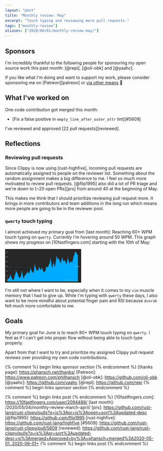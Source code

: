 ```yaml
---
layout: "post"
title: "Monthly review: May"
excerpt: "Touch typing and reviewing more pull requests."
tags: ["monthly-review"]
aliases: ["2020/06/01/monthly-review-may/"]
---
```


## Sponsors

I'm incredibly thankful to the following people for sponsoring my open source
work this past month: [@repi], [@oli-obk] and [@yaahc].

If you like what I'm doing and want to support my work, please consider
sponsoring me on [Patreon][patreon] or [via other
means](https://phansch.net/thanks) 🧡

## What I've worked on

One code contribution got merged this month:

* [Fix a false positive in `empty_line_after_outer_attr` lint][#5609]

I've reviewed and approved [22 pull requests][reviewed].

## Reflections

### Reviewing pull requests

Since Clippy is now using [rust-highfive], incoming pull requests are
automatically assigned to people on the reviewer list. Something about the random
assignment makes a big difference to me. I feel so much more motivated to review
pull requests. [@flip1995] also did a lot of PR triage and we're down to [~20 open
PRs][prs] from around 40 at the beginning of May.

This makes me think that I should prioritize reviewing pull request more. It
brings in more contributors and team additions in the long run which means more
people are going to be in the reviewer pool.

### `qwerty` touch typing

I almost achieved my primary goal from [last month]: Reaching 60+ WPM touch typing
on `qwerty`. Currently I'm hovering around 50 WPM. This graph shows my progress
on [10fastfingers.com] starting with the 10th of May:

<a href="/assets/images/posts/2020/wpm.png" class="thumbnail">
  <img src="/assets/images/posts/2020/wpm.png" alt="screenshot" width="250" />
</a>

I'm still not where I want to be, especially when it comes to my `vim` muscle
memory that I had to give up. While I'm typing with `qwerty` these days, I also
want to be more mindful about potential finger pain and RSI because `dvorak`
felt much more comfortable to me.

## Goals

My primary goal for June is to reach 80+ WPM touch typing on `qwerty`. I feel as
if I can't get into proper flow without being able to touch type properly. 

Apart from that I want to try and prioritize my assigned Clippy pull request
reviews over providing my own code contributions.

{% comment %} begin links sponsor section {% endcomment %}
[thanks page]: https://phansch.net/thanks/
[Patreon]: https://www.patreon.com/philhansch
[@oli-obk]: https://github.com/oli-obk
[@yaahc]: https://github.com/yaahc
[@repi]: https://github.com/repi
{% comment %} begin links sponsor section {% endcomment %}

{% comment %} begin links post {% endcomment %}
[10fastfingers.com]: https://10fastfingers.com/user/2094488/
[last month]: /2020/05/04/monthly-review-march-april/
[prs]: https://github.com/rust-lang/rust-clippy/pulls?q=is%3Apr+is%3Aopen+sort%3Aupdated-desc
[@flip1995]: https://github.com/flip1995
[rust-highfive]: https://github.com/rust-lang/highfive
[#5609]: https://github.com/rust-lang/rust-clippy/pull/5609
[reviewed]: https://github.com/rust-lang/rust-clippy/pulls?q=is%3Apr+sort%3Aupdated-desc+is%3Amerged+Approved+by%3A+phansch+merged%3A2020-05-01..2020-06-01+
{% comment %} begin links post {% endcomment %}
